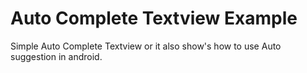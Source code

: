 # Auto Complete Textview Example
Simple Auto Complete Textview or it also show's how to use Auto suggestion in android.
